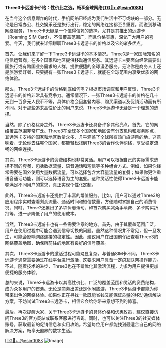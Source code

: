 **Three3卡远游卡价格：性价比之选，畅享全球网络[[TG💪+ @esim1088](https://t.me/s/esim1088)]**

在当今这个信息爆炸的时代，手机网络已经成为我们生活中不可或缺的一部分。无论是日常办公、社交娱乐还是旅行出行，稳定的网络连接都至关重要。而说到移动网络服务，Three3卡无疑是一个值得信赖的选择。尤其是其推出的远游卡（Roaming SIM Card），不仅覆盖范围广，而且价格实惠，深受广大用户的喜爱。今天，我们就来详细聊聊Three3卡远游卡的价格以及它的诸多优点。

首先，让我们来了解一下Three3卡远游卡的基本情况。Three3是一家国际知名的电信运营商，在多个国家和地区提供移动通信服务。其远游卡主要面向经常需要出国旅行或有跨国业务需求的人群，提供便捷的全球漫游服务。无论你是商务人士还是旅游爱好者，只要拥有一张Three3卡远游卡，就能在全球范围内享受优质的网络体验。

那么，Three3卡远游卡的价格到底如何呢？根据市场调查和用户反馈，Three3卡远游卡的价格非常具有竞争力。通常情况下，一张Three3卡远游卡的价格在几十元到一百多元人民币不等，具体价格会因套餐内容、购买渠道以及促销活动而有所不同。对于那些追求高性价比的用户来说，Three3卡远游卡无疑是一个理想的选择。

当然，除了价格优势之外，Three3卡远游卡还具备许多其他亮点。首先，它的网络覆盖范围非常广泛。Three3在全球多个国家和地区设有分支机构和服务网点，其远游卡支持的国家和地区数量众多，几乎涵盖了全球所有热门旅游目的地。这意味着，无论你去往哪个国家，都能轻松找到Three3的合作伙伴网络，享受稳定流畅的网络连接。

其次，Three3卡远游卡的资费结构也非常灵活。用户可以根据自己的实际需求选择不同的套餐，包括数据流量、语音通话和短信等多种组合方式。例如，如果你经常需要在国外使用大量数据流量，可以选择包含大容量流量的套餐；如果你更注重语音通话功能，则可以选择语音为主的套餐。这种灵活性使得Three3卡远游卡能够满足不同用户的需求，真正实现个性化定制。

此外，Three3卡远游卡还提供了丰富的增值服务。比如，用户可以通过Three3的应用程序实时查看剩余流量、通话时间和短信数量，方便随时掌握自己的消费情况。同时，Three3还推出了多项优惠活动，如首次购买减免手续费、多卡购买折扣等，进一步降低了用户的使用成本。

当然，Three3卡远游卡也有一些需要注意的地方。首先，由于其覆盖范围广泛，用户在使用过程中可能会遇到信号切换的问题。虽然这种情况并不常见，但一旦发生，可能会影响网络连接的稳定性。因此，建议用户在出国前仔细查看Three3的网络覆盖地图，确保所前往的地区有良好的信号覆盖。

其次，Three3卡远游卡的激活过程可能略显复杂。与普通SIM卡不同，Three3卡远游卡通常需要通过在线平台进行激活，这要求用户具备一定的互联网操作能力。不过，随着技术的进步，Three3也在不断优化其激活流程，力求为用户提供更加便捷的服务体验。

总的来说，Three3卡远游卡以其高性价比、广泛的覆盖范围和灵活的资费结构，成为众多用户的首选。无论是商务出差还是休闲旅游，Three3卡远游卡都能为你带来出色的网络体验。如果你正在寻找一款既能省钱又能保证质量的移动通信解决方案，不妨试试Three3卡远游卡，相信它会给你带来意想不到的惊喜。

最后，再次提醒大家，关于Three3卡远游卡的具体价格和优惠政策，建议直接访问Three3的官方网站或联系客服进行咨询。同时，也可以关注Three3的社交媒体账号，获取最新的促销信息和实用攻略。希望每位用户都能找到最适合自己的网络解决方案，畅享无国界的数字生活。

[[TG💪+ @esim1088](https://t.me/s/esim1088) ![Image](https://i.postimg.cc/4NQfJmqS/Snipaste-2025-05-13-00-14-12.png)]